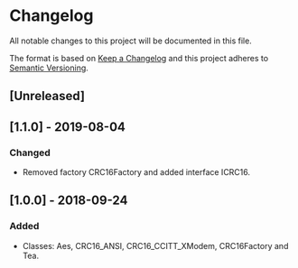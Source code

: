 # Changelog
All notable changes to this project will be documented in this file.

The format is based on [Keep a Changelog](http://keepachangelog.com/en/1.0.0/)
and this project adheres to [Semantic Versioning](http://semver.org/spec/v2.0.0.html).

## [Unreleased]

## [1.1.0] - 2019-08-04
### Changed
- Removed factory CRC16Factory and added interface ICRC16.

## [1.0.0] - 2018-09-24
### Added
- Classes: Aes, CRC16_ANSI, CRC16_CCITT_XModem, CRC16Factory and Tea.
